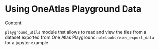# Using OneAtlas Playground Data

Content:

`playground_utils` module that allows to read and view the tiles from a dataset exported from One Atlas Playground
`notebooks/view_export_data` for a jupyter example
